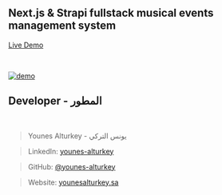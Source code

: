 ## Next.js & Strapi fullstack musical events management system

<a align="center" href="https://dj-events-frontend-henna.vercel.app/">Live Demo</a>

<br/>

<p>
  <a href="https://dj-events-frontend-henna.vercel.app/"><img src="https://github.com/younes-alturkey/dj-events/blob/main/demo.gif" alt="demo"/></a>
</p>

## Developer - المطور

<br/>

> Younes Alturkey - يونس التركي

> LinkedIn: [younes-alturkey](https://www.linkedin.com/in/younes-alturkey/)

> GitHub: [@younes-alturkey](https://github.com/younes-alturkey)

> Website: [younesalturkey.sa](https://younesalturkey.sa)
